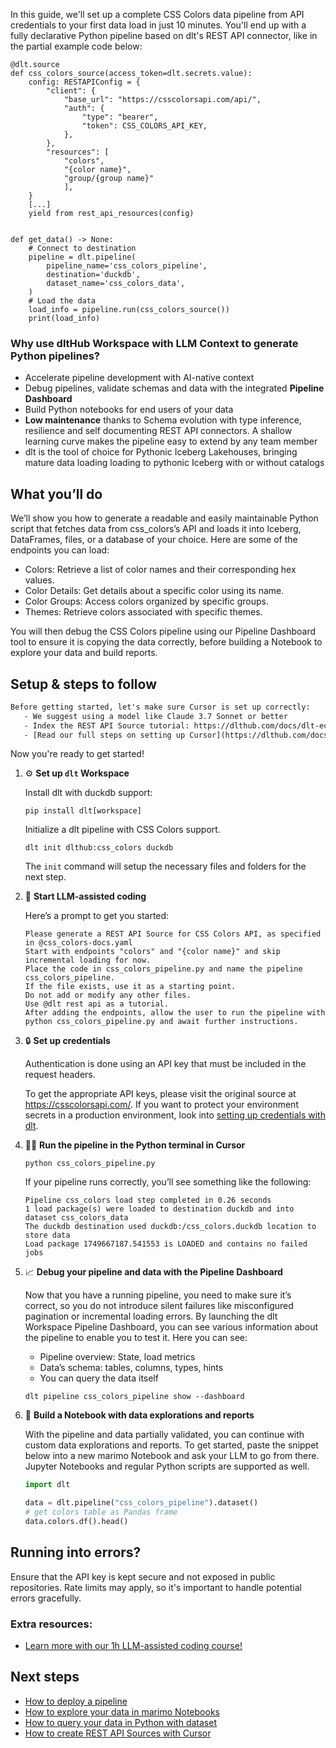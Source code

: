 In this guide, we'll set up a complete CSS Colors data pipeline from API credentials to your first data load in just 10 minutes. You'll end up with a fully declarative Python pipeline based on dlt's REST API connector, like in the partial example code below:

```python-outcome
@dlt.source
def css_colors_source(access_token=dlt.secrets.value):
    config: RESTAPIConfig = {
        "client": {
            "base_url": "https://csscolorsapi.com/api/",
            "auth": {
                "type": "bearer",
                "token": CSS_COLORS_API_KEY,
            },
        },
        "resources": [
            "colors",
            "{color name}",
            "group/{group name}"
            ],
    }
    [...]
    yield from rest_api_resources(config)


def get_data() -> None:
    # Connect to destination
    pipeline = dlt.pipeline(
        pipeline_name='css_colors_pipeline',
        destination='duckdb',
        dataset_name='css_colors_data', 
    )
    # Load the data
    load_info = pipeline.run(css_colors_source())
    print(load_info) 
```

### Why use dltHub Workspace with LLM Context to generate Python pipelines?

- Accelerate pipeline development with AI-native context
- Debug pipelines, validate schemas and data with the integrated **Pipeline Dashboard**
- Build Python notebooks for end users of your data
- **Low maintenance** thanks to Schema evolution with type inference, resilience and self documenting REST API connectors. A shallow learning curve makes the pipeline easy to extend by any team member
- dlt is the tool of choice for Pythonic Iceberg Lakehouses, bringing mature data loading loading to pythonic Iceberg with or without catalogs

## What you’ll do

We’ll show you how to generate a readable and easily maintainable Python script that fetches data from css_colors’s API and loads it into Iceberg, DataFrames, files, or a database of your choice. Here are some of the endpoints you can load:

- Colors: Retrieve a list of color names and their corresponding hex values.
- Color Details: Get details about a specific color using its name.
- Color Groups: Access colors organized by specific groups.
- Themes: Retrieve colors associated with specific themes.

You will then debug the CSS Colors pipeline using our Pipeline Dashboard tool to ensure it is copying the data correctly, before building a Notebook to explore your data and build reports.

## Setup & steps to follow

```default
Before getting started, let's make sure Cursor is set up correctly:
   - We suggest using a model like Claude 3.7 Sonnet or better
   - Index the REST API Source tutorial: https://dlthub.com/docs/dlt-ecosystem/verified-sources/rest_api/ and add it to context as **@dlt rest api**
   - [Read our full steps on setting up Cursor](https://dlthub.com/docs/dlt-ecosystem/llm-tooling/cursor-restapi#23-configuring-cursor-with-documentation)
```

Now you're ready to get started!

1. ⚙️ **Set up `dlt` Workspace**
    
    Install dlt with duckdb support:
    ```shell
    pip install dlt[workspace]
    ```

    Initialize a dlt pipeline with CSS Colors support.
    ```shell
    dlt init dlthub:css_colors duckdb
    ```

    The `init` command will setup the necessary files and folders for the next step.
    
2. 🤠 **Start LLM-assisted coding**
    
    Here’s a prompt to get you started:
    
    ```prompt
    Please generate a REST API Source for CSS Colors API, as specified in @css_colors-docs.yaml 
    Start with endpoints "colors" and "{color name}" and skip incremental loading for now. 
    Place the code in css_colors_pipeline.py and name the pipeline css_colors_pipeline. 
    If the file exists, use it as a starting point. 
    Do not add or modify any other files. 
    Use @dlt rest api as a tutorial. 
    After adding the endpoints, allow the user to run the pipeline with python css_colors_pipeline.py and await further instructions.
    ```

    
3. 🔒 **Set up credentials** 
    
    Authentication is done using an API key that must be included in the request headers.
    
    To get the appropriate API keys, please visit the original source at https://csscolorsapi.com/.
    If you want to protect your environment secrets in a production environment, look into [setting up credentials with dlt](https://dlthub.com/docs/walkthroughs/add_credentials).
    
4. 🏃‍♀️ **Run the pipeline in the Python terminal in Cursor**
    
    ```shell
    python css_colors_pipeline.py
    ```
    
    If your pipeline runs correctly, you’ll see something like the following:
    
    ```shell
    Pipeline css_colors load step completed in 0.26 seconds
    1 load package(s) were loaded to destination duckdb and into dataset css_colors_data
    The duckdb destination used duckdb:/css_colors.duckdb location to store data
    Load package 1749667187.541553 is LOADED and contains no failed jobs
    ```
    
5. 📈 **Debug your pipeline and data with the Pipeline Dashboard**

    Now that you have a running pipeline, you need to make sure it’s correct, so you do not introduce silent failures like misconfigured pagination or incremental loading errors. By launching the dlt Workspace Pipeline Dashboard, you can see various information about the pipeline to enable you to test it. Here you can see:
    - Pipeline overview: State, load metrics
    - Data’s schema: tables, columns, types, hints
    - You can query the data itself
    
    ```shell
    dlt pipeline css_colors_pipeline show --dashboard
    ```
    
6. 🐍 **Build a Notebook with data explorations and reports**

    With the pipeline and data partially validated, you can continue with custom data explorations and reports. To get started, paste the snippet below into a new marimo Notebook and ask your LLM to go from there. Jupyter Notebooks and regular Python scripts are supported as well.

    
    ```python
    import dlt

   data = dlt.pipeline("css_colors_pipeline").dataset()
   # get colors table as Pandas frame
   data.colors.df().head()
    ```

## Running into errors?

Ensure that the API key is kept secure and not exposed in public repositories. Rate limits may apply, so it's important to handle potential errors gracefully.

### Extra resources:

- [Learn more with our 1h LLM-assisted coding course!](https://www.youtube.com/watch?v=GGid70rnJuM)

## Next steps

- [How to deploy a pipeline](https://dlthub.com/docs/walkthroughs/deploy-a-pipeline)
- [How to explore your data in marimo Notebooks](https://dlthub.com/docs/general-usage/dataset-access/marimo)
- [How to query your data in Python with dataset](https://dlthub.com/docs/general-usage/dataset-access/dataset)
- [How to create REST API Sources with Cursor](https://dlthub.com/docs/dlt-ecosystem/llm-tooling/cursor-restapi)
